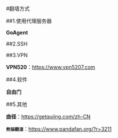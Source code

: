 #翻墙方式

##1.使用代理服务器

**GoAgent**

##2.SSH

##3.VPN

**VPN520**：<https://www.vpn5207.com>

##4.软件

**自由门**

##5.其他

**曲径**：<https://getqujing.com/zh-CN>

**`熊猫翻滚`**：<https://www.pandafan.org/?r=3211>


